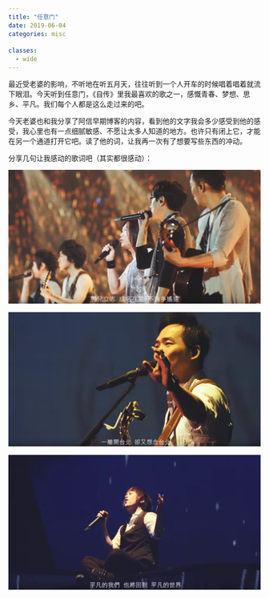 ```yaml
---
title: "任意门"
date: 2019-06-04
categories: misc

classes:
  - wide
---
```


最近受老婆的影响，不听地在听五月天，往往听到一个人开车的时候唱着唱着就流下眼泪。今天听到任意门，《自传》里我最喜欢的歌之一，感慨青春、梦想、思乡、平凡。我们每个人都是这么走过来的吧。

今天老婆也和我分享了阿信早期博客的内容，看到他的文字我会多少感受到他的感受，我心里也有一点细腻敏感、不愿让太多人知道的地方。也许只有闭上它，才能在另一个通道打开它吧。读了他的词，让我再一次有了想要写些东西的冲动。

分享几句让我感动的歌词吧（其实都很感动）：

![pycharm-indexing](/assets/img/2019-06-04-任意门/1.png)

![pycharm-indexing](/assets/img/2019-06-04-任意门/2.png)

![pycharm-indexing](/assets/img/2019-06-04-任意门/3.png)